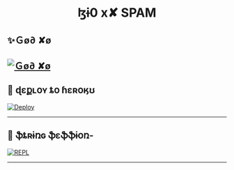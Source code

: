<h1 align="center">
<b> ɮɨ0 x✘ SPAM</b>
</h1>

## ✨Ｇø∂ ✘ø
[![Ｇø∂ ✘ø](https://telegra.ph/file/eb073da667046e397af87.jpg)](https://t.me/BI0xX_NETWORK)
-------------------------------------------------

## 🚀 ɖɛքʟօʏ ȶօ ɦɛʀօӄʊ
[![Deploy](https://telegra.ph/file/d11bd20f01288a2144a60.jpg)](https://heroku.com/deploy?template=https://github.com/heaven2hellx/BI0xX)

------------------------------------------------

## 🔱 ֆȶʀɨռɢ ֆɛֆֆɨօռ- 

[![REPL](https://telegra.ph/file/9adae3d37c2fd4e4a854a.jpg)](https://replit.com/@DARKSOUL-ANKIT/lZi0-x-arhki)
    
-------------------------------------------------
